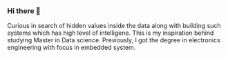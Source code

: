 ### Hi there 👋


Curious in search of hidden values inside the data along with building such systems which has high level of intelligene. This is my inspiration behind studying Master in Data science. Previously, I got the degree in electronics engineering with focus in embedded system.

<!--
**Usama-ali336/Usama-ali336** is a ✨ _special_ ✨ repository because its `README.md` (this file) appears on your GitHub profile.

Here are some ideas to get you started:

- 🔭 I’m currently working on ...
- 🌱 I’m currently learning ...
- 👯 I’m looking to collaborate on ...
- 🤔 I’m looking for help with ...
- 💬 Ask me about ...
- 📫 How to reach me: ...
- 😄 Pronouns: ...
- ⚡ Fun fact: ...
-->
